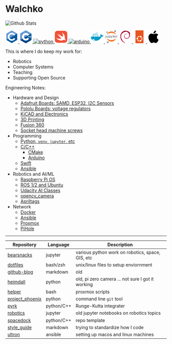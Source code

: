# Walchko

![Github Stats](https://github-readme-stats.vercel.app/api?username=walchko&show_icons=true&theme=dracula)

<p align="left"> 
  <a href="https://isocpp.org/" target="_blank"> 
    <img src="https://raw.githubusercontent.com/devicons/devicon/master/icons/c/c-original.svg" alt="C" width="40" height="40"/> 
  </a>
  <a href="https://isocpp.org/" target="_blank"> 
    <img src="https://raw.githubusercontent.com/devicons/devicon/master/icons/cplusplus/cplusplus-original.svg" alt="C++" width="40" height="40"/> 
  </a>  
  <a href="https://www.python.org/" target="_blank"> 
    <img src="https://www.vectorlogo.zone/logos/python/python-icon.svg" alt="python" width="40" height="40"/> 
  </a> 
  <a href="https://www.swift.org/" target="_blank"> 
    <img src="https://raw.githubusercontent.com/devicons/devicon/master/icons/swift/swift-original.svg" alt="swift" width="40" height="40"/> 
  </a> 
  <a href="https://www.arduino.cc/" target="_blank"> 
    <img src="https://cdn.worldvectorlogo.com/logos/arduino-1.svg" alt="arduino" width="40" height="40"/> 
  </a>
  <a href="https://www.docker.com/" target="_blank"> 
    <img src="https://raw.githubusercontent.com/devicons/devicon/master/icons/docker/docker-plain.svg" alt="docker" width="40" height="40"/> 
  </a>
  <a href="https://jupyter.org/" target="_blank"> 
    <img src="https://raw.githubusercontent.com/devicons/devicon/master/icons/jupyter/jupyter-original-wordmark.svg" alt="jupyter" width="40" height="40"/> 
  </a>
  <a href="https://www.debian.org/" target="_blank"> 
    <img src="https://raw.githubusercontent.com/devicons/devicon/master/icons/debian/debian-original.svg" alt="debian" width="40" height="40"/> 
  </a>
  <a href="https://www.ubuntu.org/" target="_blank"> 
    <img src="https://raw.githubusercontent.com/devicons/devicon/master/icons/ubuntu/ubuntu-plain.svg" alt="ubuntu" width="40" height="40"/> 
  </a>
  <a href="https://www.apple.com/" target="_blank"> 
    <img src="https://raw.githubusercontent.com/devicons/devicon/master/icons/apple/apple-original.svg" alt="apple" width="40" height="40"/> 
  </a>
</p>

This is where I do keep my work for:

- Robotics
- Computer Systems
- Teaching
- Supporting Open Source

Engineering Notes:

- Hardware and Design
  - [Adafruit Boards: SAMD, ESP32, I2C Sensors](https://github.com/MomsFriendlyRobotCompany/momsfriendlyrobotcompany.github.io/tree/master/notebook/adafruit)
  - [Pololu Boards: voltage regulators](https://github.com/MomsFriendlyRobotCompany/momsfriendlyrobotcompany.github.io/tree/master/notebook/pololu)
  - [KiCAD and Electronics](https://github.com/MomsFriendlyRobotCompany/momsfriendlyrobotcompany.github.io/tree/master/notebook/electrical-engineering)
  - [3D Printing](https://github.com/MomsFriendlyRobotCompany/momsfriendlyrobotcompany.github.io/tree/master/notebook/3d-printing)
  - [Fusion 360](https://github.com/MomsFriendlyRobotCompany/momsfriendlyrobotcompany.github.io/blob/master/notebook/3d-printing/fusion360/fusion360.md)
  - [Socket head machine screws](https://github.com/MomsFriendlyRobotCompany/momsfriendlyrobotcompany.github.io/blob/master/notebook/3d-printing/metric-socket-cap/metric-socket-cap.md)
- Programming
  - [Python, `venv`, `jupyter`, etc](https://github.com/walchko/bearsnacks)
  - [C/C++](https://github.com/Bear-Snacks/bear-snacks.github.io)
    - [CMake](https://github.com/Bear-Snacks/bear-snacks.github.io/blob/main/cmake/cmake.md)
    - [Arduino](https://github.com/Bear-Snacks/bear-snacks.github.io/tree/main/arduino)
  - [Swift](https://github.com/Bear-Snacks/bear-snacks.github.io)
  - [Ansible](https://github.com/Bear-Snacks/bear-snacks.github.io/tree/main/ansible)
- Robotics and AI/ML
  - [Raspberry Pi OS](https://github.com/RecklessTedsFunland/izac/tree/master/docs/linux-pios)
  - [ROS 1/2 and Ubuntu](https://github.com/RecklessTedsFunland/izac/tree/master/docs)
  - [Udacity AI Classes](https://github.com/MarsUniversity/udacity-ai)
  - [opencv_camera](https://github.com/MomsFriendlyRobotCompany/opencv_camera/tree/master/docs/jupyter)
  - [Apriltags](https://github.com/MomsFriendlyRobotCompany/moms_apriltag/tree/master/docs/jupyter)
- Network
  - [Docker](https://github.com/walchko/ultron/tree/master/docs/docker)
  - [Ansible](https://github.com/walchko/ultron/tree/master/docs/ansible)
  - [Proxmox](https://github.com/walchko/ultron/tree/master/docs/proxmox)
  - [PiHole](https://github.com/walchko/ultron/tree/master/docs/pihole)

---

| Repository       | Language   | Description |
|------------------|------------|-------------|
| [bearsnacks][1]  | jupyter    | various python work on robotics, space, GIS, etc
| [dotfiles][2]    | bash/zsh   | unix/linux files to setup enviornment 
| [github-blog][3] | markdown   | old
| [heimdall][8]    | python     | old, pi zero camera ... not sure I got it working
| [helper][11]     | bash       | proxmox scripts
| [project_phoenix][9] | python | command line `git` tool
| [pyrk][10]       | python/C++ | Runge-Kutta integrater
| [robotics][7]    | jupyter    | old jupyter notebooks on robotics topics
| [spacedock][4]   | python/C++ | repo template
| [style_guide][5] | markdown   | trying to standardize how I code
| [ultron][6]      | ansible    | setting up macos and linux machines

[1]: https://github.com/walchko/bearsnacks
[2]: https://github.com/walchko/dotfiles
[3]: https://github.com/walchko/github-blog
[4]: https://github.com/walchko/spacedock
[5]: https://github.com/walchko/style_guide
[6]: https://github.com/walchko/ultron
[7]: https://github.com/walchko/robotics
[8]: https://github.com/walchko/heimdall
[9]: https://github.com/walchko/project-phoenix
[10]: https://github.com/walchko/pyrk
[11]: https://github.com/walchko/helper
